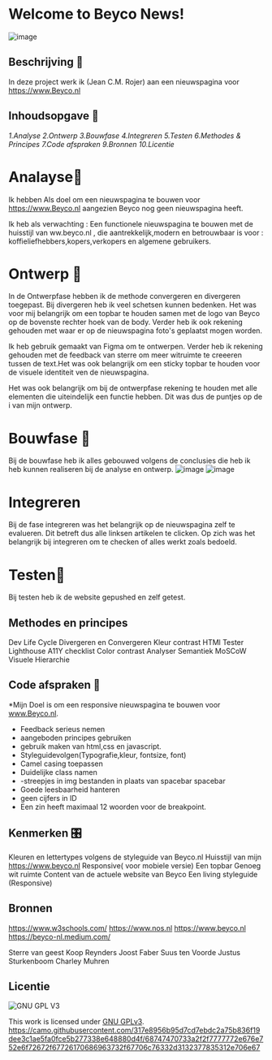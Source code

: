 

#  Welcome to Beyco News!
![image](https://user-images.githubusercontent.com/76013244/144517322-8bacfd54-2191-4d06-9952-a7c28986170d.png)

 
## Beschrijving 🧾
  In deze project werk ik (Jean C.M. Rojer) aan een nieuwspagina voor
  https://www.Beyco.nl
 
 
## Inhoudsopgave 📖
 *1.Analyse*
 *2.Ontwerp*
 *3.Bouwfase*
 *4.Integreren*
 *5.Testen*
 *6.Methodes & Principes*
 *7.Code afspraken*
 *9.Bronnen*
 *10.Licentie*
 

# Analayse🔎
Ik hebben Als doel om een nieuwspagina te bouwen voor https://www.Beyco.nl aangezien 
Beyco nog geen nieuwspagina heeft. 

Ik heb als verwachting : Een functionele nieuwspagina te bouwen 
met de huisstijl van ww.beyco.nl , die aantrekkelijk,modern en betrouwbaar 
is voor : koffieliefhebbers,kopers,verkopers en algemene gebruikers.

# Ontwerp 🎨

In de Ontwerpfase hebben ik de methode convergeren en divergeren toegepast. 
Bij divergeren heb ik veel schetsen kunnen bedenken. Het was voor 
mij belangrijk om een topbar te houden samen met de logo van Beyco 
op de bovenste rechter hoek van de body. Verder heb ik ook 
rekening gehouden met waar er  op de nieuwspagina foto's geplaatst mogen 
worden.

Ik heb gebruik gemaakt van Figma om te ontwerpen. Verder heb ik 
rekening gehouden met de feedback van sterre om meer witruimte 
te creeeren tussen de text.Het was ook belangrijk om een sticky 
topbar te houden voor de visuele identiteit ven de 
nieuwspagina.

Het was ook belangrijk om bij de ontwerpfase rekening te houden 
met alle elementen die uiteindelijk een functie hebben. 
Dit was dus de puntjes op de i van mijn ontwerp. 





# Bouwfase 👷
 Bij de bouwfase heb ik alles gebouwed volgens de conclusies die heb ik heb 
 kunnen realiseren bij de analyse en ontwerp.
 ![image](https://user-images.githubusercontent.com/76013244/144517063-49d033a3-b80b-4c96-ba95-93933138400a.png)
![image](https://user-images.githubusercontent.com/76013244/144517406-4e12334c-5704-4a20-b89b-9cf8569e42e2.png)


 

# Integreren

Bij de fase integreren was het belangrijk op de nieuwspagina 
zelf te evalueren. Dit betreft dus alle linksen artikelen te 
clicken. Op zich was het belangrijk bij integreren om te checken
of alles werkt zoals bedoeld.

# Testen🚀
Bij testen heb ik de website gepushed en zelf getest.

## Methodes en principes
Dev Life Cycle
Divergeren en Convergeren
Kleur contrast
HTMl Tester 
Lighthouse
A11Y checklist
Color contrast Analyser
Semantiek
MoSCoW
Visuele Hierarchie



## Code afspraken 📔

*Mijn Doel is om een responsive nieuwspagina te bouwen voor www.Beyco.nl.

- Feedback serieus nemen 
- aangeboden principes gebruiken 
- gebruik maken van html,css en javascript.
- Styleguidevolgen(Typografie,kleur, fontsize, font)
- Camel casing toepassen
- Duidelijke class namen
- -streepjes in img bestanden in plaats van spacebar spacebar
- Goede leesbaarheid hanteren
- geen cijfers in ID
- Een zin heeft maximaal 12 woorden voor de breakpoint.

## Kenmerken 🎛️
Kleuren en lettertypes volgens de styleguide van Beyco.nl
Huisstijl van mijn https://www.beyco.nl
Responsive( voor mobiele versie)
Een topbar 
Genoeg wit ruimte 
Content van de actuele website van Beyco
Een living styleguide (Responsive)


## Bronnen
https://www.w3schools.com/ 
https://www.nos.nl 
https://www.beyco.nl
https://beyco-nl.medium.com/

Sterre van geest
Koop Reynders
Joost Faber
Suus ten Voorde
Justus Sturkenboom
Charley Muhren


## Licentie

![GNU GPL V3](https://www.gnu.org/graphics/gplv3-127x51.png)

This work is licensed under [GNU GPLv3](./LICENSE).
https://camo.githubusercontent.com/317e8956b95d7cd7ebdc2a75b836f19dee3c1ae5fa0fce5b277338e648880d4f/68747470733a2f2f7777772e676e752e6f72672f67726170686963732f67706c76332d3132377835312e706e67
